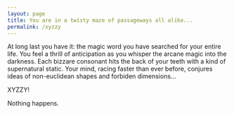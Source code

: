 ```yaml
---
layout: page
title: You are in a twisty maze of passageways all alike...
permalink: /xyzzy
---
```


At long last you have it: the magic word you have searched for your entire life. You feel a thrill of anticipation as you whisper the arcane magic into the darkness. Each bizzare consonant hits the back of your teeth with a kind of supernatural static. Your mind, racing faster than ever before, conjures ideas of non-euclidean shapes and forbiden dimensions...

XYZZY!

Nothing happens.

